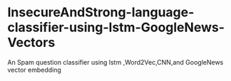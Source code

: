 # InsecureAndStrong-language-classifier-using-lstm-GoogleNews-Vectors
An Spam question classifier using lstm ,Word2Vec,CNN,and GoogleNews vector embedding

